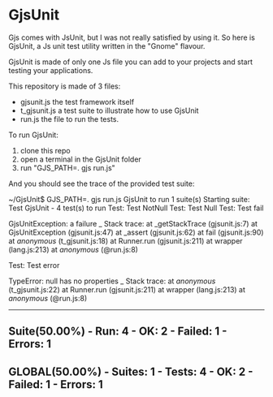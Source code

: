 GjsUnit
=======

Gjs comes with JsUnit, but I was not really satisfied by using it. So here is GjsUnit, a Js unit test utility written in the "Gnome" flavour.

GjsUnit is made of only one Js file you can add to your projects and start testing your applications.

This repository is made of 3 files:
- gjsunit.js the test framework itself
- t_gjsunit.js a test suite to illustrate how to use GjsUnit
- run.js the file to run the tests.

To run GjsUnit:
1. clone this repo
2. open a terminal in the GjsUnit folder
3. run "GJS_PATH=. gjs run.js"

And you should see the trace of the provided test suite:

~/GjsUnit$ GJS_PATH=. gjs run.js
GjsUnit to run 1 suite(s)
Starting suite: Test GjsUnit - 4 test(s) to run
Test: Test NotNull
Test: Test Null
Test: Test fail

GjsUnitException: a failure
_ Stack trace:
at _getStackTrace (gjsunit.js:7)
at GjsUnitException (gjsunit.js:47)
at _assert (gjsunit.js:62)
at fail (gjsunit.js:90)
at _anonymous_ (t_gjsunit.js:18)
at Runner.run (gjsunit.js:211)
at wrapper (lang.js:213)
at _anonymous_ (@run.js:8)

Test: Test error

TypeError: null has no properties
_ Stack trace:
at _anonymous_ (t_gjsunit.js:22)
at Runner.run (gjsunit.js:211)
at wrapper (lang.js:213)
at _anonymous_ (@run.js:8)

-----------------------------------------------------
Suite(50.00%) - Run: 4 - OK: 2 - Failed: 1 - Errors: 1
--------------------------------------------------------------------
GLOBAL(50.00%) - Suites: 1 - Tests: 4 - OK: 2 - Failed: 1 - Errors: 1
--------------------------------------------------------------------

